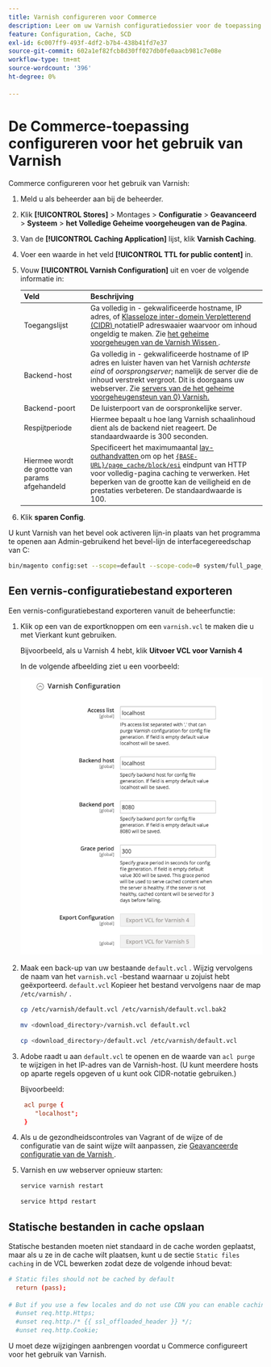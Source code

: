 ```yaml
---
title: Varnish configureren voor Commerce
description: Leer om uw Varnish configuratiedossier voor de toepassing van Commerce bij te werken en te beheren.
feature: Configuration, Cache, SCD
exl-id: 6c007ff9-493f-4df2-b7b4-438b41fd7e37
source-git-commit: 602a1ef82fcb8d30ff027db0fe0aacb981c7e08e
workflow-type: tm+mt
source-wordcount: '396'
ht-degree: 0%

---
```


# De Commerce-toepassing configureren voor het gebruik van Varnish

Commerce configureren voor het gebruik van Varnish:

1. Meld u als beheerder aan bij de beheerder.
1. Klik **[!UICONTROL Stores]** > Montages > **Configuratie** > **Geavanceerd** > **Systeem** > **het Volledige Geheime voorgeheugen van de Pagina**.
1. Van de **[!UICONTROL Caching Application]** lijst, klik **Varnish Caching**.
1. Voer een waarde in het veld **[!UICONTROL TTL for public content]** in.
1. Vouw **[!UICONTROL Varnish Configuration]** uit en voer de volgende informatie in:

   | Veld | Beschrijving |
   | ----- | ----------- |
   | Toegangslijst | Ga volledig in - gekwalificeerde hostname, IP adres, of [ Klasseloze inter-domein Verpletterend (CIDR) ](https://www.digitalocean.com/community/tutorials/understanding-ip-addresses-subnets-and-cidr-notation-for-networking) notatieIP adreswaaier waarvoor om inhoud ongeldig te maken. Zie [ het geheime voorgeheugen van de Varnish Wissen ](https://varnish-cache.org/docs/3.0/tutorial/purging.html). |
   | Backend-host | Ga volledig in - gekwalificeerde hostname of IP adres en luister haven van het Varnish _achterste eind_ of _oorsprongserver_; namelijk de server die de inhoud verstrekt vergroot. Dit is doorgaans uw webserver. Zie [ servers van de het geheime voorgeheugensteun van 0} Varnish.](https://www.varnish-cache.org/docs/trunk/users-guide/vcl-backends.html) |
   | Backend-poort | De luisterpoort van de oorspronkelijke server. |
   | Respijtperiode | Hiermee bepaalt u hoe lang Varnish schaalinhoud dient als de backend niet reageert. De standaardwaarde is 300 seconden. |
   | Hiermee wordt de grootte van params afgehandeld | Specificeert het maximumaantal [ lay-outhandvatten ](https://developer.adobe.com/commerce/frontend-core/guide/layouts/#layout-handles) om op het [`{BASE-URL}/page_cache/block/esi`](use-varnish-esi.md) eindpunt van HTTP voor volledig-pagina caching te verwerken. Het beperken van de grootte kan de veiligheid en de prestaties verbeteren. De standaardwaarde is 100. |

1. Klik **sparen Config**.

U kunt Varnish van het bevel ook activeren lijn-in plaats van het programma te openen aan Admin-gebruikend het bevel-lijn de interfacegereedschap van C:

```bash
bin/magento config:set --scope=default --scope-code=0 system/full_page_cache/caching_application 2
```

## Een vernis-configuratiebestand exporteren

Een vernis-configuratiebestand exporteren vanuit de beheerfunctie:

1. Klik op een van de exportknoppen om een `varnish.vcl` te maken die u met Vierkant kunt gebruiken.

   Bijvoorbeeld, als u Varnish 4 hebt, klik **Uitvoer VCL voor Varnish 4**

   In de volgende afbeelding ziet u een voorbeeld:

   ![ vorm Commerce om Varnish in Admin te gebruiken ](../../assets/configuration/varnish-admin-22.png)

1. Maak een back-up van uw bestaande `default.vcl` . Wijzig vervolgens de naam van het `varnish.vcl` -bestand waarnaar u zojuist hebt geëxporteerd. `default.vcl` Kopieer het bestand vervolgens naar de map `/etc/varnish/` .

   ```bash
   cp /etc/varnish/default.vcl /etc/varnish/default.vcl.bak2
   ```

   ```bash
   mv <download_directory>/varnish.vcl default.vcl
   ```

   ```bash
   cp <download_directory>/default.vcl /etc/varnish/default.vcl
   ```

1. Adobe raadt u aan `default.vcl` te openen en de waarde van `acl purge` te wijzigen in het IP-adres van de Varnish-host. (U kunt meerdere hosts op aparte regels opgeven of u kunt ook CIDR-notatie gebruiken.)

   Bijvoorbeeld:

   ```conf
    acl purge {
       "localhost";
    }
   ```

1. Als u de gezondheidscontroles van Vagrant of de wijze of de configuratie van de saint wijze wilt aanpassen, zie [ Geavanceerde configuratie van de Varnish ](config-varnish-advanced.md).

1. Varnish en uw webserver opnieuw starten:

   ```bash
   service varnish restart
   ```

   ```bash
   service httpd restart
   ```

## Statische bestanden in cache opslaan

Statische bestanden moeten niet standaard in de cache worden geplaatst, maar als u ze in de cache wilt plaatsen, kunt u de sectie `Static files caching` in de VCL bewerken zodat deze de volgende inhoud bevat:

```conf
# Static files should not be cached by default
  return (pass);

# But if you use a few locales and do not use CDN you can enable caching static files by commenting previous line (#return (pass);) and uncommenting next 3 lines
  #unset req.http.Https;
  #unset req.http./* {{ ssl_offloaded_header }} */;
  #unset req.http.Cookie;
```

U moet deze wijzigingen aanbrengen voordat u Commerce configureert voor het gebruik van Varnish.
